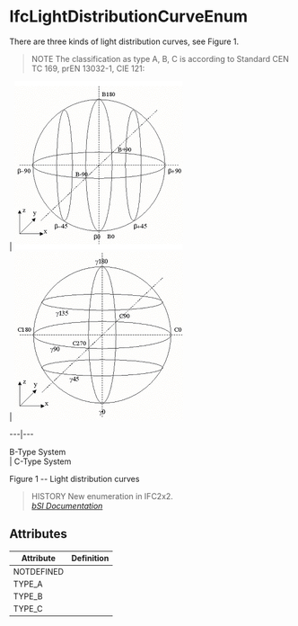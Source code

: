 IfcLightDistributionCurveEnum
=============================
There are three kinds of light distribution curves, see Figure 1.  
  
> NOTE  The classification as type A, B, C is according to Standard CEN TC
> 169, prEN 13032-1, CIE 121:  
  
  
  
  
  
  
| ![B-Type](figures/ifclightdistributioncurveenum_b-plane.gif)  
| ![C-Type](figures/ifclightdistributioncurveenum_c-plane.gif)  
  
---|---  
  
  
B-Type System  
| C-Type System  
  
  
  
  
  
Figure 1 -- Light distribution curves  
  
  
> HISTORY  New enumeration in IFC2x2.  
[ _bSI
Documentation_](https://standards.buildingsmart.org/IFC/DEV/IFC4_2/FINAL/HTML/schema/ifcpresentationorganizationresource/lexical/ifclightdistributioncurveenum.htm)


Attributes
----------
| Attribute   | Definition   |
|-------------|--------------|
| NOTDEFINED  |              |
| TYPE_A      |              |
| TYPE_B      |              |
| TYPE_C      |              |
